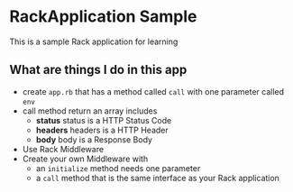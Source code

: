 # RackApplication Sample

This is a sample Rack application for learning

## What are things I do in this app

* create `app.rb` that has a method called `call` with one parameter called `env`
* call method return an array includes
  * **status**
  status is a HTTP Status Code
  * **headers**
  headers is a HTTP Header
  * **body**
  body is a Response Body
* Use Rack Middleware
* Create your own Middleware with
  * an `initialize` method needs one parameter
  * a `call` method that is the same interface as your Rack application
